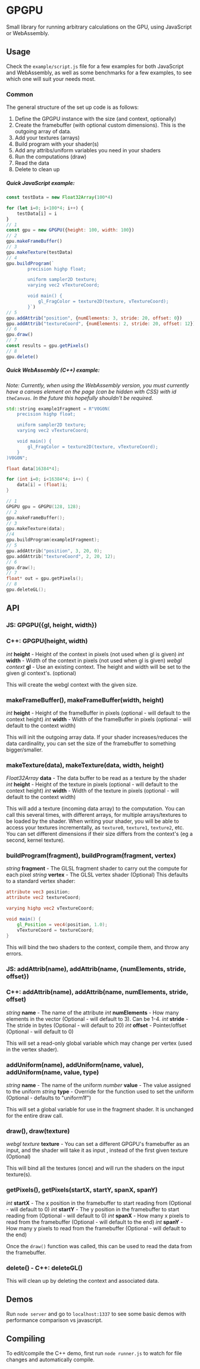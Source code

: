 # GPGPU

Small library for running arbitrary calculations on the GPU, using JavaScript or WebAssembly.

## Usage
Check the ```example/script.js``` file for a few examples for both JavaScript and WebAssembly, as well as some benchmarks for a few examples, to see which one will suit your needs most.

### Common
The general structure of the set up code is as follows:
1. Define the GPGPU instance with the size (and context, optionally)
2. Create the framebuffer (with optional custom dimensions). This is the outgoing array of data.
3. Add your textures (arrays)
4. Build program with your shader(s)
5. Add any attribs/uniform variables you need in your shaders
6. Run the computations (draw)
7. Read the data
8. Delete to clean up

##### Quick JavaScript example:
```javascript
const testData = new Float32Array(100*4)

for (let i=0; i<100*4; i++) {
    testData[i] = i
}
// 1
const gpu = new GPGPU({height: 100, width: 100})
// 2
gpu.makeFrameBuffer()
// 3
gpu.makeTexture(testData)
// 4
gpu.buildProgram(`
        precision highp float;

        uniform sampler2D texture;
        varying vec2 vTextureCoord;

        void main() {
            gl_FragColor = texture2D(texture, vTextureCoord);
        }`)
// 5
gpu.addAttrib("position", {numElements: 3, stride: 20, offset: 0})
gpu.addAttrib("textureCoord", {numElements: 2, stride: 20, offset: 12})
// 6
gpu.draw()
// 7
const results = gpu.getPixels()
// 8
gpu.delete()
```

##### Quick WebAssembly (C++) example:
*Note: Currently, when using the WebAssembly version, you must currently have a canvas element on the page (can be hidden with CSS) with id ```theCanvas```. In the future this hopefully shouldn't be required.*
```C++
std::string example1Fragment = R"V0G0N(
    precision highp float;

    uniform sampler2D texture;
    varying vec2 vTextureCoord;

    void main() {
        gl_FragColor = texture2D(texture, vTextureCoord);
    }
)V0G0N";

float data[16384*4];

for (int i=0; i<16384*4; i++) {
    data[i] = (float)i;
}

// 1
GPGPU gpu = GPGPU(128, 128);
// 2
gpu.makeFrameBuffer();
// 3
gpu.makeTexture(data);
//4
gpu.buildProgram(example1Fragment);
// 5
gpu.addAttrib("position", 3, 20, 0);
gpu.addAttrib("textureCoord", 2, 20, 12);
// 6
gpu.draw();
// 7
float* out = gpu.getPixels();
// 8
gpu.deleteGL();
```

## API

### JS: GPGPU({gl, height, width})
### C++: GPGPU(height, width)
_int_ **height** - Height of the context in pixels (not used when gl is given)
_int_ **width** - Width of the context in pixels (not used when gl is given)
_webgl context_ **gl** - Use an existing context. The height and width will be set to the given gl context's. (optional)

This will create the webgl context with the given size.


### makeFrameBuffer(), makeFrameBuffer(width, height)
_int_ **height** - Height of the frameBuffer in pixels (optional - will default to the context height)
_int_ **width** - Width of the frameBuffer in pixels (optional - will default to the context width)

This will init the outgoing array data. If your shader increases/reduces the data cardinality, you can set the size of the framebuffer to something bigger/smaller.

### makeTexture(data),  makeTexture(data, width, height)
_Float32Array_ **data** - The data buffer to be read as a texture by the shader
_int_ **height** - Height of the texture in pixels (optional - will default to the context height)
_int_ **width** - Width of the texture in pixels (optional - will default to the context width)

This will add a texture (incoming data array) to the computation. You can call this several times, with different arrays, for multiple arrays/textures to be loaded by the shader. When writing your shader, you will be able to access your textures incrementally, as ```texture0```, ```texture1```, ```texture2```, etc. You can set different dimensions if their size differs from the context's (eg a second, kernel texture).

### buildProgram(fragment), buildProgram(fragment, vertex)
_string_ **fragment** - The GLSL fragment shader to carry out the compute for each pixel
_string_ **vertex** - The GLSL vertex shader (Optional) This defaults to a standard vertex shader:
```glsl
attribute vec3 position;
attribute vec2 textureCoord;

varying highp vec2 vTextureCoord;

void main() {
    gl_Position = vec4(position, 1.0);
    vTextureCoord = textureCoord;
}
```
This will bind the two shaders to the context, compile them, and throw any errors.

### JS: addAttrib(name), addAttrib(name, {numElements, stride, offset})
### C++: addAttrib(name), addAttrib(name, numElements, stride, offset)
_string_ **name** - The name of the attribute
_int_ **numElements** - How many elements in the vector (Optional - will default to 3). Can be 1-4.
_int_ **stride** - The stride in bytes (Optional - will default to 20)
_int_ **offset** - Pointer/offset (Optional - will default to 0)

This will set a read-only global variable which may change per vertex (used in the vertex shader).

### addUniform(name), addUniform(name, value), addUniform(name, value, type)
_string_ **name** - The name of the uniform
_number_ **value** - The value assigned to the uniform
_string_ **type** - Override for the function used to set the uniform (Optional - defaults to "uniform1f")

This will set a global variable for use in the fragment shader. It is unchanged for the entire draw call.

### draw(), draw(texture)
_webgl texture_ **texture** - You can set a different GPGPU's framebuffer as an input, and the shader will take it as input , instead of the first given texture (Optional)

This will bind all the textures (once) and will run the shaders on the input texture(s).

### getPixels(), getPixels(startX, startY, spanX, spanY)
_int_ **startX** - The x position in the framebuffer to start reading from (Optional - will default to 0)
_int_ **startY** - The y position in the framebuffer to start reading from (Optional - will default to 0)
_int_ **spanX** - How many x pixels to read from the framebuffer (Optional - will default to the end)
_int_ **spanY** - How many y pixels to read from the framebuffer (Optional - will default to the end)

Once the ```draw()``` function was called, this can be used to read the data from the framebuffer.

### delete() - C++: deleteGL()

This will clean up by deleting the context and associated data.

## Demos

Run ```node server``` and go to ```localhost:1337``` to see some basic demos with performance comparison vs javascript.

## Compiling

To edit/compile the C++ demo, first run ```node runner.js``` to watch for file changes and automatically compile.